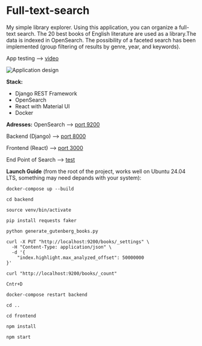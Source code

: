 # Full-text-search
My simple library explorer. Using this application, you can organize a full-text search. The 20 best books of English literature are used as a library.The data is indexed in OpenSearch. The possibility of a faceted search has been implemented (group filtering of results by genre, year, and keywords).

App testing --> [video](https://drive.google.com/file/d/16ewltCEgboC2UQvLKUNbcHeSTDAnhq-B/view?usp=sharing)

![Application design]([https://www.example.com/image.jpg](https://drive.google.com/file/d/10IWq6bbJeD5M9KGoVSfv_D0ATG54-KrG/view?usp=sharing))

**Stack:**
- Django REST Framework
- OpenSearch
- React with Material UI
- Docker

**Adresses:**
OpenSearch --> [port 9200](http://localhost:9200)

Backend (Django) --> [port 8000](http://localhost:8000/)

Frontend (React) --> [port 3000](http://localhost:3000)

End Point of Search --> [test](http://localhost:8000/api/search/?q=test)


**Launch Guide** (from the root of the project, works well on Ubuntu 24.04 LTS, something may need depands with your system):

```docker-compose up --build```

```cd backend```

```source venv/bin/activate```

```pip install requests faker```

```python generate_gutenberg_books.py```

```
curl -X PUT "http://localhost:9200/books/_settings" \
  -H "Content-Type: application/json" \
  -d '{
    "index.highlight.max_analyzed_offset": 50000000
}'
```

```curl "http://localhost:9200/books/_count"```

```Cntr+D```

```docker-compose restart backend```

```cd ..```

```cd frontend```

```npm install```

```npm start```




